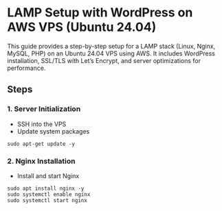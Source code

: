 # LAMP Setup with WordPress on AWS VPS (Ubuntu 24.04)

This guide provides a step-by-step setup for a LAMP stack (Linux, Nginx, MySQL, PHP) on an Ubuntu 24.04 VPS using AWS. It includes WordPress installation, SSL/TLS with Let’s Encrypt, and server optimizations for performance.

## Steps

### 1. Server Initialization
- SSH into the VPS
- Update system packages
```
sudo apt-get update -y
```

### 2. Nginx Installation
- Install and start Nginx
```
sudo apt install nginx -y
sudo systemctl enable nginx
sudo systemctl start nginx
```